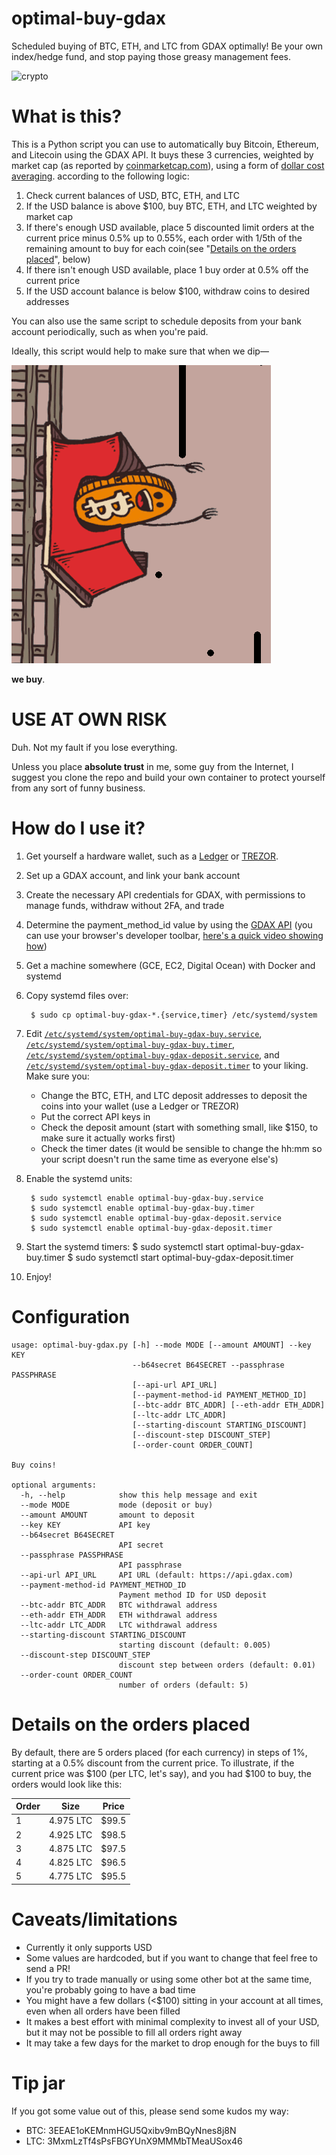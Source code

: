 # optimal-buy-gdax

Scheduled buying of BTC, ETH, and LTC from GDAX optimally! Be your own index/hedge fund, and stop paying those greasy management fees.

![crypto](crypto.gif)

# What is this?

This is a Python script you can use to automatically buy Bitcoin, Ethereum,
and Litecoin using the GDAX API. It buys these 3 currencies, weighted by market
cap (as reported by [coinmarketcap.com](https://coinmarketcap.com/)), using a form of [dollar cost averaging](https://www.bogleheads.org/wiki/Dollar_cost_averaging). according
to the following logic:

1. Check current balances of USD, BTC, ETH, and LTC
1. If the USD balance is above $100, buy BTC, ETH, and LTC weighted by market cap
1. If there's enough USD available, place 5 discounted limit orders at the current price minus 0.5% up to 0.55%,
each order with 1/5th of the remaining amount to buy for each coin(see "[Details on the orders placed](#details-on-the-orders-placed)", below)
1. If there isn't enough USD available, place 1 buy order at 0.5% off the current price
1. If the USD account balance is below $100, withdraw coins to desired addresses

You can also use the same script to schedule deposits from your bank account
periodically, such as when you're paid.

Ideally, this script would help to make sure that when we dip—

![dip](buy-the-dip.gif)

**we buy**.

# USE AT OWN RISK

Duh. Not my fault if you lose everything.

Unless you place **absolute trust** in me, some guy from the Internet, I suggest you clone the repo and build your own container to protect yourself from any sort of funny business.

# How do I use it?

1. Get yourself a hardware wallet, such as a [Ledger](https://www.ledgerwallet.com/) or [TREZOR](https://trezor.io/).
1. Set up a GDAX account, and link your bank account
1. Create the necessary API credentials for GDAX, with permissions to
manage funds, withdraw without 2FA, and trade
1. Determine the payment_method_id value by using the [GDAX API](https://docs.gdax.com/#payment-methods) (you can use your browser's developer toolbar, [here's a quick video showing how](https://youtu.be/NmSEBGbn7Mc))
1. Get a machine somewhere (GCE, EC2, Digital Ocean) with Docker and systemd
1. Copy systemd files over:

        $ sudo cp optimal-buy-gdax-*.{service,timer} /etc/systemd/system
1. Edit [`/etc/systemd/system/optimal-buy-gdax-buy.service`](optimal-buy-gdax-buy.service),
[`/etc/systemd/system/optimal-buy-gdax-buy.timer`](optimal-buy-gdax-buy.timer),
[`/etc/systemd/system/optimal-buy-gdax-deposit.service`](optimal-buy-gdax-deposit.service), and
[`/etc/systemd/system/optimal-buy-gdax-deposit.timer`](optimal-buy-gdax-deposit.timer) to your liking. Make sure you:

    * Change the BTC, ETH, and LTC deposit addresses to deposit the coins into your wallet (use a Ledger or TREZOR)
    * Put the correct API keys in
    * Check the deposit amount (start with something small, like $150, to make sure it actually works first)
    * Check the timer dates (it would be sensible to change the hh:mm so your script doesn't run the same time as everyone else's)

1. Enable the systemd units:

        $ sudo systemctl enable optimal-buy-gdax-buy.service
        $ sudo systemctl enable optimal-buy-gdax-buy.timer
        $ sudo systemctl enable optimal-buy-gdax-deposit.service
        $ sudo systemctl enable optimal-buy-gdax-deposit.timer

1. Start the systemd timers:
        $ sudo systemctl start optimal-buy-gdax-buy.timer
        $ sudo systemctl start optimal-buy-gdax-deposit.timer

1. Enjoy!

# Configuration

    usage: optimal-buy-gdax.py [-h] --mode MODE [--amount AMOUNT] --key KEY
                               --b64secret B64SECRET --passphrase PASSPHRASE
                               [--api-url API_URL]
                               [--payment-method-id PAYMENT_METHOD_ID]
                               [--btc-addr BTC_ADDR] [--eth-addr ETH_ADDR]
                               [--ltc-addr LTC_ADDR]
                               [--starting-discount STARTING_DISCOUNT]
                               [--discount-step DISCOUNT_STEP]
                               [--order-count ORDER_COUNT]

    Buy coins!

    optional arguments:
      -h, --help            show this help message and exit
      --mode MODE           mode (deposit or buy)
      --amount AMOUNT       amount to deposit
      --key KEY             API key
      --b64secret B64SECRET
                            API secret
      --passphrase PASSPHRASE
                            API passphrase
      --api-url API_URL     API URL (default: https://api.gdax.com)
      --payment-method-id PAYMENT_METHOD_ID
                            Payment method ID for USD deposit
      --btc-addr BTC_ADDR   BTC withdrawal address
      --eth-addr ETH_ADDR   ETH withdrawal address
      --ltc-addr LTC_ADDR   LTC withdrawal address
      --starting-discount STARTING_DISCOUNT
                            starting discount (default: 0.005)
      --discount-step DISCOUNT_STEP
                            discount step between orders (default: 0.01)
      --order-count ORDER_COUNT
                            number of orders (default: 5)


# Details on the orders placed

By default, there are 5 orders placed (for each currency) in steps of 1%,
starting at a 0.5% discount from the current price. To illustrate, if the
current price was $100 (per LTC, let's say), and you had $100 to buy,
the orders would look like this:

Order | Size      | Price
------|-----------|------
1 | 4.975 LTC | $99.5
2 | 4.925 LTC | $98.5
3 | 4.875 LTC | $97.5
4 | 4.825 LTC | $96.5
5 | 4.775 LTC | $95.5


# Caveats/limitations

* Currently it only supports USD
* Some values are hardcoded, but if you want to change that feel free to send a
PR!
* If you try to trade manually or using some other bot at the same time,
you're probably going to have a bad time
* You might have a few dollars (<$100) sitting in your account at all times,
even when all orders have been filled
* It makes a best effort with minimal complexity to invest all of your USD,
but it may not be possible to fill all orders right away
* It may take a few days for the market to drop enough for the buys to fill

# Tip jar

If you got some value out of this, please send some kudos my way:

* BTC: 3EEAE1oKEMnmHGU5Qxibv9mBQyNnes8j8N
* LTC: 3MxmLzTf4sPsFBGYUnX9MMMbTMeaUSox46
